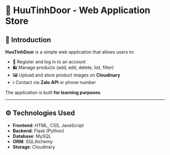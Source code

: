 # 🏪 HuuTinhDoor - Web Application Store  

## 📖 Introduction  
**HuuTinhDoor** is a simple web application that allows users to:  
- 👤 Register and log in to an account  
- 🛍 Manage products (add, edit, delete, list, filter)  
- 🖼 Upload and store product images on **Cloudinary**  
- 📞 Contact via **Zalo API** or phone number  

The application is built **for learning purposes**.  

---

## ⚙️ Technologies Used  
- **Frontend**: HTML, CSS, JavaScript  
- **Backend**: Flask (Python)  
- **Database**: MySQL  
- **ORM**: SQLAlchemy  
- **Storage**: Cloudinary  
